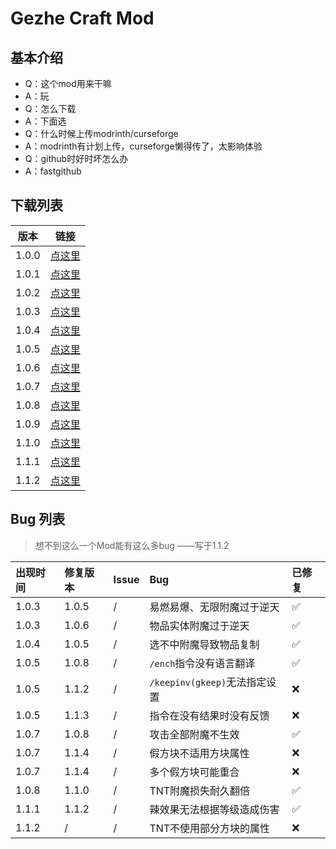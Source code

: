 # Gezhe Craft Mod

## 基本介绍

- Q：这个mod用来干嘛
- A：玩
- Q：怎么下载
- A：下面选
- Q：什么时候上传modrinth/curseforge
- A：modrinth有计划上传，curseforge懒得传了，太影响体验
- Q：github时好时坏怎么办
- A：fastgithub

## 下载列表

| 版本 | 链接 |
|:-:|:-:|
| 1.0.0 | [点这里](releases/1.0.0) |
| 1.0.1 | [点这里](releases/1.0.1) |
| 1.0.2 | [点这里](releases/1.0.2) |
| 1.0.3 | [点这里](releases/1.0.3) |
| 1.0.4 | [点这里](releases/1.0.4) |
| 1.0.5 | [点这里](releases/1.0.5) |
| 1.0.6 | [点这里](releases/1.0.6) |
| 1.0.7 | [点这里](releases/1.0.7) |
| 1.0.8 | [点这里](releases/1.0.8) |
| 1.0.9 | [点这里](releases/1.0.9) |
| 1.1.0 | [点这里](releases/1.1.0) |
| 1.1.1 | [点这里](releases/1.1.1) |
| 1.1.2 | [点这里](releases/1.1.2) |

## Bug 列表

> 想不到这么一个Mod能有这么多bug ——写于1.1.2

| 出现时间 | 修复版本 | Issue | Bug | 已修复 |
|:-|:-|:-|:-|:-|
| 1.0.3 | 1.0.5 | / | 易燃易爆、无限附魔过于逆天 | ✅ |
| 1.0.3 | 1.0.6 | / | 物品实体附魔过于逆天 | ✅ |
| 1.0.4 | 1.0.5 | / | 选不中附魔导致物品复制 | ✅ |
| 1.0.5 | 1.0.8 | / | `/ench`指令没有语言翻译 | ✅ |
| 1.0.5 | 1.1.2 | / | `/keepinv(gkeep)`无法指定设置 | ❌ |
| 1.0.5 | 1.1.3 | / | 指令在没有结果时没有反馈 | ❌ |
| 1.0.7 | 1.0.8 | / | 攻击全部附魔不生效 | ✅ |
| 1.0.7 | 1.1.4 | / | 假方块不适用方块属性 | ❌ |
| 1.0.7 | 1.1.4 | / | 多个假方块可能重合 | ❌ |
| 1.0.8 | 1.1.0 | / | TNT附魔损失耐久翻倍 | ✅ |
| 1.1.1 | 1.1.2 | / | 辣效果无法根据等级造成伤害 | ✅ |
| 1.1.2 | / | / | TNT不使用部分方块的属性 | ❌ |
